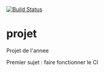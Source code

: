 [![Build Status](https://travis-ci.org/MaoYiwen/projet.svg?branch=master)](https://travis-ci.org/MaoYiwen/projet)

# projet
Projet de l'annee

Premier sujet : faire fonctionner le CI
